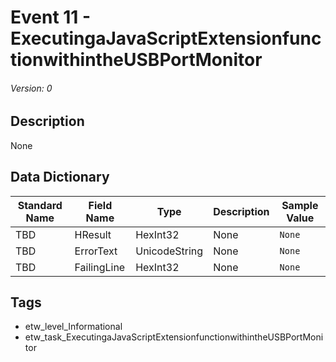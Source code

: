 # Event 11 - ExecutingaJavaScriptExtensionfunctionwithintheUSBPortMonitor
###### Version: 0

## Description
None

## Data Dictionary
|Standard Name|Field Name|Type|Description|Sample Value|
|---|---|---|---|---|
|TBD|HResult|HexInt32|None|`None`|
|TBD|ErrorText|UnicodeString|None|`None`|
|TBD|FailingLine|HexInt32|None|`None`|

## Tags
* etw_level_Informational
* etw_task_ExecutingaJavaScriptExtensionfunctionwithintheUSBPortMonitor